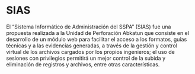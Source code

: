 # SIAS
El “Sistema Informático de Administración del SSPA” (SIAS) fue una propuesta realizada a la Unidad de Perforación Abkatun que consiste en el desarrollo de un módulo web para facilitar el acceso a los formatos, guías técnicas y a las evidencias generadas, a través de la gestión y control virtual de los archivos cargados por los propios ingenieros; el uso de sesiones con privilegios permitirá un mejor control de la subida y eliminación de registros y archivos, entre otras características.
